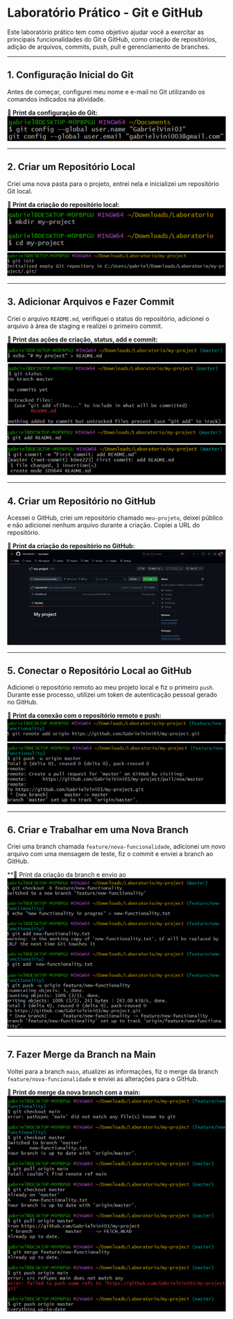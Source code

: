 # Laboratório Prático - Git e GitHub

Este laboratório prático tem como objetivo ajudar você a exercitar as principais funcionalidades do Git e GitHub, como criação de repositórios, adição de arquivos, commits, push, pull e gerenciamento de branches.

---

## 1. Configuração Inicial do Git

Antes de começar, configurei meu nome e e-mail no Git utilizando os comandos indicados na atividade.

**📸 Print da configuração do Git:**
![configuracao-git](imagens/1.png)

---

## 2. Criar um Repositório Local

Criei uma nova pasta para o projeto, entrei nela e inicializei um repositório Git local.

**📸 Print da criação do repositório local:**
![repositorio-local-1](imagens/2.png)  
![repositorio-local-2](imagens/3.png)

---

## 3. Adicionar Arquivos e Fazer Commit

Criei o arquivo `README.md`, verifiquei o status do repositório, adicionei o arquivo à área de staging e realizei o primeiro commit.

**📸 Print das ações de criação, status, add e commit:**
![commit-inicial](imagens/4.png)
![commit-inicial](imagens/5.png)
![commit-inicial](imagens/6.png)
![commit-inicial](imagens/7.png)

---

## 4. Criar um Repositório no GitHub

Acessei o GitHub, criei um repositório chamado `meu-projeto`, deixei público e não adicionei nenhum arquivo durante a criação. Copiei a URL do repositório.

**📸 Print da criação do repositório no GitHub:**
![repositorio-github](imagens/12.png)

---

## 5. Conectar o Repositório Local ao GitHub

Adicionei o repositório remoto ao meu projeto local e fiz o primeiro `push`. Durante esse processo, utilizei um token de autenticação pessoal gerado no GitHub.

**📸 Print da conexão com o repositório remoto e push:**
![conexao-remota-push](imagens/8.png)
![conexao-remota-push](imagens/9.png)

---

## 6. Criar e Trabalhar em uma Nova Branch

Criei uma branch chamada `feature/nova-funcionalidade`, adicionei um novo arquivo com uma mensagem de teste, fiz o commit e enviei a branch ao GitHub.

**📸 Print da criação da branch e envio ao ![conexao-remota-push](imagens/10.png)

---

## 7. Fazer Merge da Branch na Main

Voltei para a branch `main`, atualizei as informações, fiz o merge da branch `feature/nova-funcionalidade` e enviei as alterações para o GitHub.

**📸 Print do merge da nova branch com a main:**
![conexao-remota-push](imagens/11.png)
